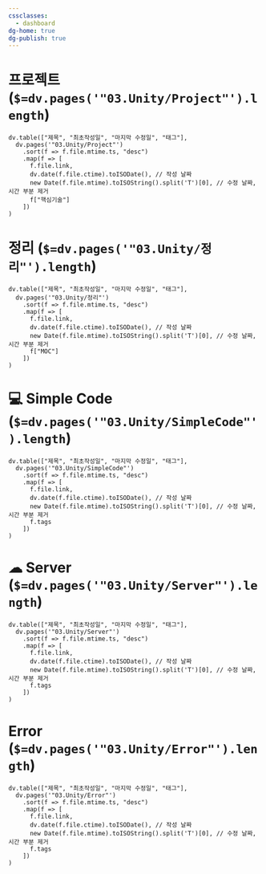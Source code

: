 ```yaml
---
cssclasses:
  - dashboard
dg-home: true
dg-publish: true
---
```

# 프로젝트 (`$=dv.pages('"03.Unity/Project"').length`)
```dataviewjs
dv.table(["제목", "최초작성일", "마지막 수정일", "태그"],
  dv.pages('"03.Unity/Project"')
    .sort(f => f.file.mtime.ts, "desc")
    .map(f => [
      f.file.link,
      dv.date(f.file.ctime).toISODate(), // 작성 날짜
      new Date(f.file.mtime).toISOString().split('T')[0], // 수정 날짜, 시간 부분 제거
      f["핵심기술"]
    ])
)
```

# 정리 (`$=dv.pages('"03.Unity/정리"').length`)
```dataviewjs
dv.table(["제목", "최초작성일", "마지막 수정일", "태그"],
  dv.pages('"03.Unity/정리"')
    .sort(f => f.file.mtime.ts, "desc")
    .map(f => [
      f.file.link,
      dv.date(f.file.ctime).toISODate(), // 작성 날짜
      new Date(f.file.mtime).toISOString().split('T')[0], // 수정 날짜, 시간 부분 제거
      f["MOC"]
    ])
)
```
# 💻 Simple Code (`$=dv.pages('"03.Unity/SimpleCode"').length`)
```dataviewjs
dv.table(["제목", "최초작성일", "마지막 수정일", "태그"],
  dv.pages('"03.Unity/SimpleCode"')
    .sort(f => f.file.mtime.ts, "desc")
    .map(f => [
      f.file.link,
      dv.date(f.file.ctime).toISODate(), // 작성 날짜
      new Date(f.file.mtime).toISOString().split('T')[0], // 수정 날짜, 시간 부분 제거
      f.tags
    ])
)
```

# ☁ Server (`$=dv.pages('"03.Unity/Server"').length`)
```dataviewjs
dv.table(["제목", "최초작성일", "마지막 수정일", "태그"],
  dv.pages('"03.Unity/Server"')
    .sort(f => f.file.mtime.ts, "desc")
    .map(f => [
      f.file.link,
      dv.date(f.file.ctime).toISODate(), // 작성 날짜
      new Date(f.file.mtime).toISOString().split('T')[0], // 수정 날짜, 시간 부분 제거
      f.tags
    ])
)
```

# Error (`$=dv.pages('"03.Unity/Error"').length`)
```dataviewjs
dv.table(["제목", "최초작성일", "마지막 수정일", "태그"],
  dv.pages('"03.Unity/Error"')
    .sort(f => f.file.mtime.ts, "desc")
    .map(f => [
      f.file.link,
      dv.date(f.file.ctime).toISODate(), // 작성 날짜
      new Date(f.file.mtime).toISOString().split('T')[0], // 수정 날짜, 시간 부분 제거
      f.tags
    ])
)
```

<link rel="preconnect" href="https://fonts.googleapis.com">
<link rel="preconnect" href="https://fonts.gstatic.com" crossorigin>
<link href="https://fonts.googleapis.com/css2?family=Black+Han+Sans&display=swap" rel="stylesheet">
